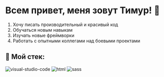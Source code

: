 # Всем привет, меня зовут Тимур! 👋

1. Хочу писать производительный и красивый код
2. Обучаться новым навыкам
3. Изучать новые фреймворки
4. Работать с опытными коллегами над боевыми проектами


## :wrench: Мой стек:
![visual-studio-code](https://user-images.githubusercontent.com/88931387/150746254-224eb5d1-d67e-4b92-90cb-a46b63e10fbc.png)
![html](https://user-images.githubusercontent.com/88931387/150746442-ed2d70b1-4aae-45fe-a9af-9f6b4a05c212.png)
![sass](https://user-images.githubusercontent.com/88931387/150746463-7ea2c5cf-65f0-4b61-a23b-9e1091d1e12d.png)

